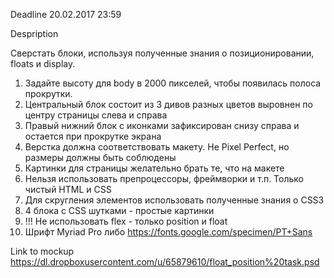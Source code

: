 Deadline
20.02.2017 23:59

Despription

Сверстать блоки, используя полученные знания о позиционировании, floats и display.

1. Задайте высоту для body в 2000 пикселей, чтобы появилась полоса прокрутки.<br>
2. Центральный блок состоит из 3 дивов разных цветов выровнен по центру страницы слева и справа<br>
3. Правый нижний блок с иконками зафиксирован снизу справа и остается при прокрутке экрана<br>
4. Верстка должна соответствовать макету. Не Pixel Perfect, но размеры должны быть соблюдены<br>
5. Картинки для страницы желательно брать те, что на макете<br>
6. Нельзя использовать препроцессоры, фреймворки и т.п. Только чистый HTML и CSS<br>
7. Для скругления элементов использовать полученные знания о CSS3<br>
8. 4 блока с CSS шутками - простые картинки<br>
9. !!! Не использовать flex - только position и float<br>
10. Шрифт Myriad Pro либо https://fonts.google.com/specimen/PT+Sans<br>

Link to mockup https://dl.dropboxusercontent.com/u/65879610/float_position%20task.psd
